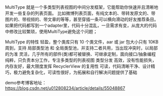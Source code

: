 MultiType 就是一个多类型列表视图的中间分发框架，它能帮助你快速并且清晰地开发一些复杂的列表页面。
比如微博列表页面，有纯文本的、带转发原文的、带图片的、带视频的、带文章的等等，甚至穿插一条可以横向滑动的好友推荐条目。
如果把代码都写到一个adapter里，代码十分混乱，一旦需求有变，从庞大的代码中修改比较繁琐，使用MultiType避免这个问题；

MultiType 的特性
轻盈，整个类库只有 10 个类文件，aar 或 jar 包大小只有 10KB
周到，支持 局部类型池 和 全局类型池，并支持二者共用，当出现冲突时，以局部的为准
灵活，几乎所有的部件(类)都可被替换、可继承定制，面向接口/抽象编程
纯粹，只负责本分工作，专注多类型的列表视图 类型分发
高效，没有性能损失，内存友好，最大限度发挥 RecyclerView 的复用性
可读，代码清晰干净、设计精巧，极力避免复杂化，可读性很好，为拓展和自行解决问题提供了基础

demo参考博客地址：https://blog.csdn.net/u012808234/article/details/55048867